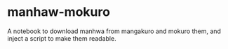 # manhaw-mokuro
A notebook to download manhwa from mangakuro and mokuro them, and inject a script to make them readable.
